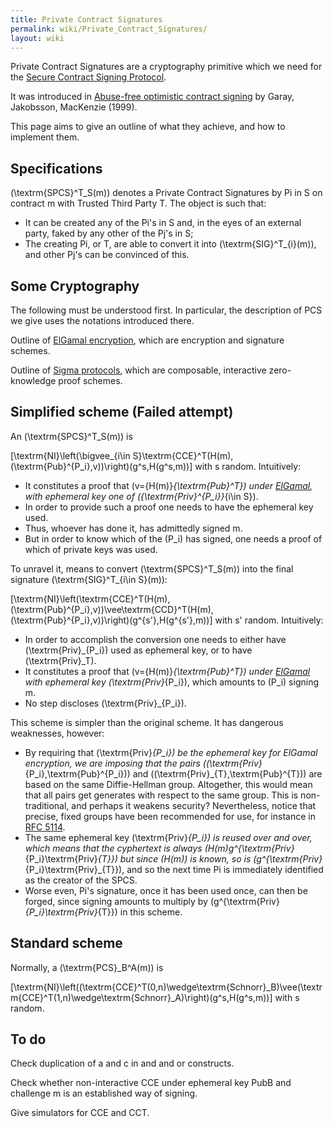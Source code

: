```yaml
---
title: Private Contract Signatures
permalink: wiki/Private_Contract_Signatures/
layout: wiki
---
```


Private Contract Signatures are a cryptography primitive which we need
for the [Secure Contract Signing
Protocol](/wiki/Secure_Contract_Signing_Protocol "wikilink").

It was introduced in [Abuse-free optimistic contract
signing](http://citeseerx.ist.psu.edu/viewdoc/summary?doi=10.1.1.118.4142)
by Garay, Jakobsson, MacKenzie (1999).

This page aims to give an outline of what they achieve, and how to
implement them.

Specifications
--------------

\(\textrm{SPCS}^T_S(m)\) denotes a Private Contract Signatures by Pi in
S on contract m with Trusted Third Party T. The object is such that:

-   It can be created any of the Pi's in S and, in the eyes of an
    external party, faked by any other of the Pj's in S;
-   The creating Pi, or T, are able to convert it into
    \(\textrm{SIG}^T_{i}(m)\), and other Pj's can be convinced of this.

Some Cryptography
-----------------

The following must be understood first. In particular, the description
of PCS we give uses the notations introduced there.

Outline of [ElGamal encryption](/wiki/ElGamalSchnorr "wikilink"), which are
encryption and signature schemes.

Outline of [Sigma protocols](/wiki/Sigma_Protocols "wikilink"), which are
composable, interactive zero-knowledge proof schemes.

Simplified scheme (Failed attempt)
----------------------------------

An \(\textrm{SPCS}^T_S(m)\) is

\[\textrm{NI}\left(\bigvee_{i\in S}\textrm{CCE}^T(H(m),(\textrm{Pub}^{P_i},v))\right)(g^s,H(g^s,m))\]
with s random. Intuitively:

-   It constitutes a proof that \(v=\{H(m)\}_{\textrm{Pub}^T}\) under
    [ElGamal](/wiki/ElGamal "wikilink"), with ephemeral key one of
    \(\{\textrm{Priv}^{P_i}\}_{i\in S}\).
-   In order to provide such a proof one needs to have the ephemeral
    key used.
-   Thus, whoever has done it, has admittedly signed m.
-   But in order to know which of the \(P_i\) has signed, one needs a
    proof of which of private keys was used.

To unravel it, means to convert \(\textrm{SPCS}^T_S(m)\) into the final
signature \(\textrm{SIG}^T_{i\in S}(m)\):

\[\textrm{NI}\left(\textrm{CCE}^T(H(m),(\textrm{Pub}^{P_i},v))\vee\textrm{CCD}^T(H(m),(\textrm{Pub}^{P_i},v))\right)(g^{s'},H(g^{s'},m))\]
with s' random. Intuitively:

-   In order to accomplish the conversion one needs to either have
    \(\textrm{Priv}_{P_i}\) used as ephemeral key, or to have
    \(\textrm{Priv}_T\).
-   It constitutes a proof that \(v=\{H(m)\}_{\textrm{Pub}^T}\) under
    [ElGamal](/wiki/ElGamal "wikilink") with ephemeral key
    \(\textrm{Priv}_{P_i}\), which amounts to \(P_i\) signing m.
-   No step discloses \(\textrm{Priv}_{P_i}\).

This scheme is simpler than the original scheme. It has dangerous
weaknesses, however:

-   By requiring that \(\textrm{Priv}_{P_i}\) be the ephemeral key for
    ElGamal encryption, we are imposing that the pairs
    \((\textrm{Priv}_{P_i},\textrm{Pub}^{P_i})\) and
    \((\textrm{Priv}_{T},\textrm{Pub}^{T})\) are based on the same
    Diffie-Hellman group. Altogether, this would mean that all pairs get
    generates with respect to the same group. This is non-traditional,
    and perhaps it weakens security? Nevertheless, notice that precise,
    fixed groups have been recommended for use, for instance in [RFC
    5114](http://tools.ietf.org/html/rfc5114#page-4).
-   The same ephemeral key \(\textrm{Priv}_{P_i}\) is reused over and
    over, which means that the cyphertext is always
    \(H(m)g^{\textrm{Priv}_{P_i}\textrm{Priv}_{T}}\) but since \(H(m)\)
    is known, so is \(g^{\textrm{Priv}_{P_i}\textrm{Priv}_{T}}\), and so
    the next time Pi is immediately identified as the creator of
    the SPCS.
-   Worse even, Pi's signature, once it has been used once, can then be
    forged, since signing amounts to multiply by
    \(g^{\textrm{Priv}_{P_i}\textrm{Priv}_{T}}\) in this scheme.

Standard scheme
---------------

Normally, a \(\textrm{PCS}_B^A(m)\) is

\[\textrm{NI}\left((\textrm{CCE}^T(0,n)\wedge\textrm{Schnorr}_B)\vee(\textrm{CCE}^T(1,n)\wedge\textrm{Schnorr}_A)\right)(g^s,H(g^s,m))\]
with s random.

To do
-----

Check duplication of a and c in and and or constructs.

Check whether non-interactive CCE under ephemeral key PubB and challenge
m is an established way of signing.

Give simulators for CCE and CCT.
